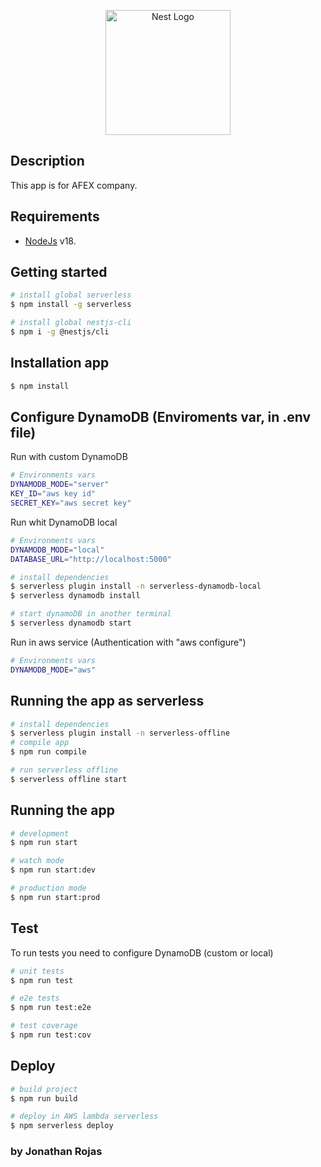 <p align="center">
  <a href="https://www.afex.cl/" target="blank"><img src="https://www.afex.cl/wp-content/themes/afex/img/logo-afex.svg" width="200" alt="Nest Logo" /></a>
</p>

## Description

This app is for AFEX company.

## Requirements

- [NodeJs](https://nodejs.org/) v18.

## Getting started

```bash
# install global serverless
$ npm install -g serverless

# install global nestjs-cli
$ npm i -g @nestjs/cli
```

## Installation app

```bash
$ npm install
```

## Configure DynamoDB (Enviroments var, in .env file)

Run with custom DynamoDB
```bash
# Environments vars
DYNAMODB_MODE="server"
KEY_ID="aws key id"
SECRET_KEY="aws secret key"
```
Run whit DynamoDB local
```bash
# Environments vars
DYNAMODB_MODE="local"
DATABASE_URL="http://localhost:5000"

# install dependencies
$ serverless plugin install -n serverless-dynamodb-local 
$ serverless dynamodb install

# start dynamoDB in another terminal
$ serverless dynamodb start
```
Run in aws service (Authentication with "aws configure")
```bash
# Environments vars
DYNAMODB_MODE="aws"
```

## Running the app as serverless

```bash
# install dependencies
$ serverless plugin install -n serverless-offline
# compile app
$ npm run compile

# run serverless offline
$ serverless offline start
```

## Running the app

```bash
# development
$ npm run start

# watch mode
$ npm run start:dev

# production mode
$ npm run start:prod
```

## Test
To run tests you need to configure DynamoDB (custom or local)

```bash
# unit tests
$ npm run test

# e2e tests
$ npm run test:e2e

# test coverage
$ npm run test:cov
```

## Deploy

```bash
# build project
$ npm run build

# deploy in AWS lambda serverless
$ npm serverless deploy
```

### by Jonathan Rojas